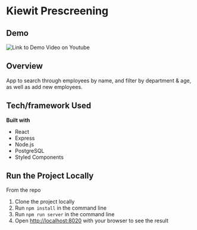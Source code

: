 # Kiewit Prescreening #

## Demo ##
![Link to Demo Video on Youtube](https://www.youtube.com/watch?v=8fTdodzjTAM&feature=youtu.be)

## Overview ##
App to search through employees by name, and filter by department & age, as well as add new employees.

## Tech/framework Used ##
__Built with__
- React
- Express
- Node.js
- PostgreSQL
- Styled Components

## Run the Project Locally ##
From the repo
1. Clone the project locally
2. Run ```npm install``` in the command line
3. Run ```npm run server``` in the command line
4. Open [http://localhost:8020](http://localhost:8020) with your browser to see the result
